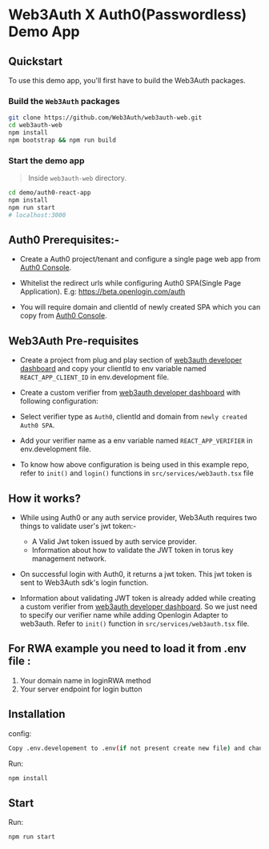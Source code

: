 # Web3Auth X Auth0(Passwordless) Demo App

## Quickstart

To use this demo app, you'll first have to build the Web3Auth packages.

### Build the `Web3Auth` packages

```bash
git clone https://github.com/Web3Auth/web3auth-web.git
cd web3auth-web
npm install
npm bootstrap && npm run build
```

### Start the demo app

> Inside `web3auth-web` directory.

```bash
cd demo/auth0-react-app
npm install
npm run start
# localhost:3000
```

## Auth0 Prerequisites:-

- Create a Auth0 project/tenant and configure a single page web app from [Auth0 Console](https://manage.auth0.com/).

- Whitelist the redirect urls while configuring Auth0 SPA(Single Page Application). E.g: https://beta.openlogin.com/auth

- You will require domain and clientId of newly created SPA which you can copy from [Auth0 Console](https://manage.auth0.com/).

## Web3Auth Pre-requisites

- Create a project from plug and play section of [web3auth developer dashboard](https://dashboard.web3auth.io) and
  copy your clientId to env variable named `REACT_APP_CLIENT_ID` in env.development file.

- Create a custom verifier from [web3auth developer dashboard](https://dashboard.web3auth.io) with following configuration:

- Select verifier type as `Auth0`, clientId and domain from `newly created Auth0 SPA`.

- Add your verifier name as a env variable named `REACT_APP_VERIFIER` in env.development file.

- To know how above configuration is being used in this example repo, refer to `init()` and `login()` functions in `src/services/web3auth.tsx` file

## How it works?

- While using Auth0 or any auth service provider, Web3Auth requires two things to validate user's jwt token:-

  - A Valid Jwt token issued by auth service provider.
  - Information about how to validate the JWT token in torus key management network.

- On successful login with Auth0, it returns a jwt token. This jwt token is sent to Web3Auth sdk's login function.

- Information about validating JWT token is already added while creating a custom verifier from [web3auth developer dashboard](https://dashboard.web3auth.io). So we just need to specify our verifier name while adding Openlogin Adapter to web3auth. Refer to `init()` function in `src/services/web3auth.tsx` file.

## For RWA example you need to load it from .env file :

1. Your domain name in loginRWA method
2. Your server endpoint for login button

## Installation

config:

```bash
Copy .env.developement to .env(if not present create new file) and change configuration of app accordingly using .env file.
```

Run:

```bash
npm install
```

## Start

Run:

```bash
npm run start
```

